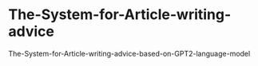 # The-System-for-Article-writing-advice
The-System-for-Article-writing-advice-based-on-GPT2-language-model
